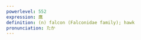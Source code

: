 ```yaml
---
powerlevel: 552
expression: 鷹
definition: (n) falcon (Falconidae family); hawk
pronunciation: たか
---
```

